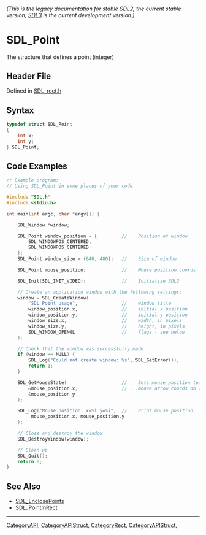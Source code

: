 ###### (This is the legacy documentation for stable SDL2, the current stable version; [SDL3](https://wiki.libsdl.org/SDL3/) is the current development version.)
# SDL_Point

The structure that defines a point (integer)

## Header File

Defined in [SDL_rect.h](https://github.com/libsdl-org/SDL/blob/SDL2/include/SDL_rect.h)

## Syntax

```c
typedef struct SDL_Point
{
    int x;
    int y;
} SDL_Point;
```

## Code Examples

```c++
// Example program:
// Using SDL_Point in some places of your code

#include "SDL.h"
#include <stdio.h>

int main(int argc, char *argv[]) {

    SDL_Window *window;

    SDL_Point window_position = {         //    Position of window
        SDL_WINDOWPOS_CENTERED,
        SDL_WINDOWPOS_CENTERED
    };
    SDL_Point window_size = {640, 480};   //    Size of window

    SDL_Point mouse_position;             //    Mouse position coords

    SDL_Init(SDL_INIT_VIDEO);             //    Initialize SDL2

    // Create an application window with the following settings:
    window = SDL_CreateWindow( 
        "SDL_Point usage",                //    window title
        window_position.x,                //    initial x position
        window_position.y,                //    initial y position
        window_size.x,                    //    width, in pixels
        window_size.y,                    //    height, in pixels
        SDL_WINDOW_OPENGL                 //    flags - see below
    );

    // Check that the window was successfully made
    if (window == NULL) {
        SDL_Log("Could not create window: %s", SDL_GetError());
        return 1;
    }

    SDL_GetMouseState(                    //    Sets mouse_position to...
        &mouse_position.x,                // ...mouse arrow coords on window
        &mouse_position.y
    );

    SDL_Log("Mouse position: x=%i y=%i",  //    Print mouse position
         mouse_position.x, mouse_position.y
    );

    // Close and destroy the window
    SDL_DestroyWindow(window); 

    // Clean up
    SDL_Quit();
    return 0; 
}
```

## See Also

- [SDL_EnclosePoints](SDL_EnclosePoints)
- [SDL_PointInRect](SDL_PointInRect)

----
[CategoryAPI](CategoryAPI), [CategoryAPIStruct](CategoryAPIStruct), [CategoryRect](CategoryRect), [CategoryAPIStruct](CategoryAPIStruct), 

